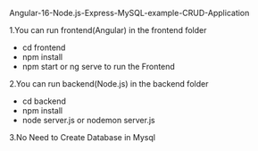 Angular-16-Node.js-Express-MySQL-example-CRUD-Application

1.You can run frontend(Angular) in the frontend folder
* cd frontend
* npm install
* npm start or ng serve to run the Frontend

2.You can run backend(Node.js) in the backend folder
* cd backend
* npm install
* node server.js or nodemon server.js

3.No Need to Create Database in Mysql

